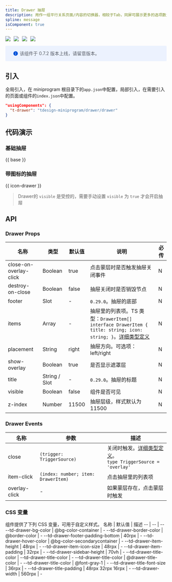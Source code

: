 ```yaml
---
title: Drawer 抽屉
description: 用作一组平行关系页面/内容的切换器，相较于Tab，同屏可展示更多的选项数量。。
spline: message
isComponent: true
---
```


<span class="coverages-badge" style="margin-right: 10px"><img src="https://img.shields.io/badge/coverages%3A%20lines-100%25-blue" /></span><span class="coverages-badge" style="margin-right: 10px"><img src="https://img.shields.io/badge/coverages%3A%20functions-100%25-blue" /></span><span class="coverages-badge" style="margin-right: 10px"><img src="https://img.shields.io/badge/coverages%3A%20statements-100%25-blue" /></span><span class="coverages-badge" style="margin-right: 10px"><img src="https://img.shields.io/badge/coverages%3A%20branches-100%25-blue" /></span>

<div style="background: #ecf2fe; display: flex; align-items: center; line-height: 20px; padding: 14px 24px; border-radius: 3px; color: #555a65">
  <svg fill="none" viewBox="0 0 16 16" width="16px" height="16px" style="margin-right: 5px">
    <path fill="#0052d9" d="M8 15A7 7 0 108 1a7 7 0 000 14zM7.4 4h1.2v1.2H7.4V4zm.1 2.5h1V12h-1V6.5z" fillOpacity="0.9"></path>
  </svg>
  该组件于 0.7.2 版本上线，请留意版本。
</div>

## 引入

全局引入，在 miniprogram 根目录下的`app.json`中配置，局部引入，在需要引入的页面或组件的`index.json`中配置。

```json
"usingComponents": {
  "t-drawer": "tdesign-miniprogram/drawer/drawer"
}
```

## 代码演示

### 基础抽屉

{{ base }}

### 带图标的抽屉

{{ icon-drawer }}

> Drawer的 `visible` 是受控的，需要手动设置 `visible` 为 `true` 才会开启抽屉

## API

### Drawer Props

 名称                     | 类型            | 默认值   | 说明                                                                                                                                                                             | 必传 
------------------------|---------------|-------|--------------------------------------------------------------------------------------------------------------------------------------------------------------------------------|----
 close-on-overlay-click | Boolean       | true  | 点击蒙层时是否触发抽屉关闭事件                                                                                                                                                                | N  
 destroy-on-close       | Boolean       | false | 抽屉关闭时是否销毁节点                                                                                                                                                                    | N  
 footer                 | Slot          | -     | `0.29.0`。抽屉的底部                                                                                                                                                                 | N  
 items                  | Array         | -     | 抽屉里的列表项。TS 类型：`DrawerItem[] ` `interface DrawerItem { title: string; icon: string; }`。[详细类型定义](https://github.com/Tencent/tdesign-miniprogram/tree/develop/src/drawer/type.ts) | N  
 placement              | String        | right | 抽屉方向。可选项：left/right                                                                                                                                                            | N  
 show-overlay           | Boolean       | true  | 是否显示遮罩层                                                                                                                                                                        | N  
 title                  | String / Slot | -     | `0.29.0`。抽屉的标题                                                                                                                                                                 | N  
 visible                | Boolean       | false | 组件是否可见                                                                                                                                                                         | N  
 z-index                | Number        | 11500 | 抽屉层级，样式默认为 11500                                                                                                                                                               | N  

### Drawer Events

 名称            | 参数                                  | 描述                                                                                                                                        
---------------|-------------------------------------|-------------------------------------------------------------------------------------------------------------------------------------------
 close         | `(trigger: TriggerSource)`          | 关闭时触发。[详细类型定义](https://github.com/Tencent/tdesign-miniprogram/tree/develop/src/drawer/type.ts)。<br/>`type TriggerSource = 'overlay'`<br/> 
 item-click    | `(index: number; item: DrawerItem)` | 点击抽屉里的列表项                                                                                                                                 
 overlay-click | \-                                  | 如果蒙层存在，点击蒙层时触发                                                                                                                            

### CSS 变量

组件提供了下列 CSS 变量，可用于自定义样式。
名称 | 默认值 | 描述
-- | -- | --
--td-drawer-bg-color | @bg-color-container | -
--td-drawer-border-color | @border-color | -
--td-drawer-footer-padding-bottom | 40rpx | -
--td-drawer-hover-color | @bg-color-secondarycontainer | -
--td-drawer-item-height | 48rpx | -
--td-drawer-item-icon-size | 48rpx | -
--td-drawer-item-padding | 32rpx | -
--td-drawer-sidebar-height | 70vh | -
--td-drawer-title-color | --td-drawer-title-color | -
--td-drawer-title-color | @drawer-title-color | -
--td-drawer-title-color | @font-gray-1 | -
--td-drawer-title-font-size | 36rpx | -
--td-drawer-title-padding | 48rpx 32rpx 16rpx | -
--td-drawer-width | 560rpx | - 

